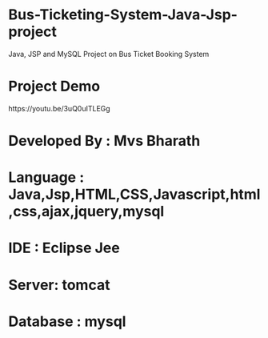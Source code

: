 # Bus-Ticketing-System-Java-Jsp-project
Java, JSP and MySQL Project on Bus Ticket Booking System
<h1>Project Demo</h1>
https://youtu.be/3uQ0uITLEGg

# Developed By : Mvs Bharath 
# Language : Java,Jsp,HTML,CSS,Javascript,html,css,ajax,jquery,mysql
# IDE : Eclipse Jee
# Server: tomcat
# Database : mysql





